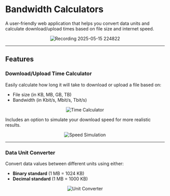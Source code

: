 # Bandwidth Calculators

A user-friendly web application that helps you convert data units and calculate download/upload times based on file size and internet speed.

<div align="center">
  <img src="https://github.com/user-attachments/assets/c0f186f0-1c4d-4976-a39d-c7930d14266f" alt="Recording 2025-05-15 224822" />
</div>


---

## Features

### Download/Upload Time Calculator

Easily calculate how long it will take to download or upload a file based on:
- File size (in KB, MB, GB, TB)
- Bandwidth (in Kbit/s, Mbit/s, Tbit/s)

<div align="center">
  <img src="https://github.com/user-attachments/assets/ccedeb42-c260-418e-8ce4-36e1cda24040" alt="Time Calculator" />
</div>

Includes an option to simulate your download speed for more realistic results.

<div align="center">
  <img src="https://github.com/user-attachments/assets/b60d764b-30b7-4b08-8995-8607832a742f" alt="Speed Simulation" />
</div>

---

### Data Unit Converter

Convert data values between different units using either:
- **Binary standard** (1 MB = 1024 KB)
- **Decimal standard** (1 MB = 1000 KB)

<div align="center">
  <img src="https://github.com/user-attachments/assets/5804e6c8-d53e-41df-b56a-88111c14fbb6" alt="Unit Converter" />
</div>

